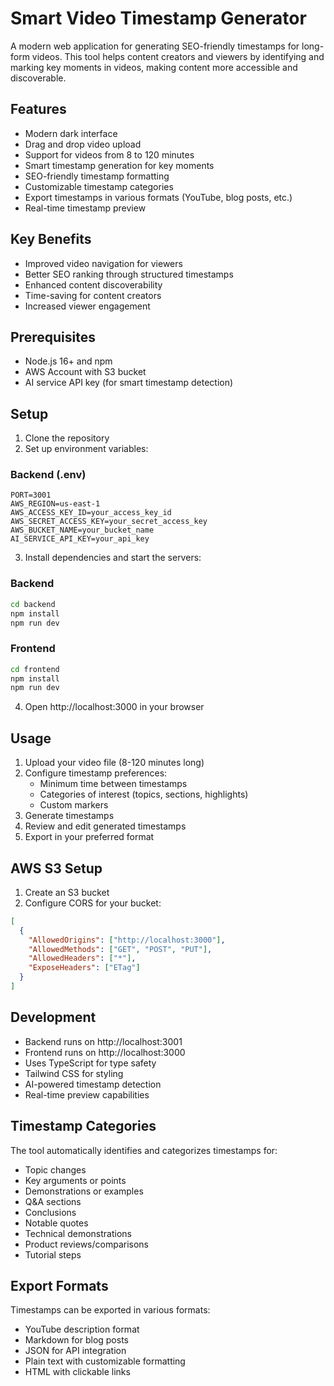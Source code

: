 # Smart Video Timestamp Generator

A modern web application for generating SEO-friendly timestamps for long-form videos. This tool helps content creators and viewers by identifying and marking key moments in videos, making content more accessible and discoverable.

## Features

- Modern dark interface
- Drag and drop video upload
- Support for videos from 8 to 120 minutes
- Smart timestamp generation for key moments
- SEO-friendly timestamp formatting
- Customizable timestamp categories
- Export timestamps in various formats (YouTube, blog posts, etc.)
- Real-time timestamp preview

## Key Benefits

- Improved video navigation for viewers
- Better SEO ranking through structured timestamps
- Enhanced content discoverability
- Time-saving for content creators
- Increased viewer engagement

## Prerequisites

- Node.js 16+ and npm
- AWS Account with S3 bucket
- AI service API key (for smart timestamp detection)

## Setup

1. Clone the repository
2. Set up environment variables:

### Backend (.env)
```
PORT=3001
AWS_REGION=us-east-1
AWS_ACCESS_KEY_ID=your_access_key_id
AWS_SECRET_ACCESS_KEY=your_secret_access_key
AWS_BUCKET_NAME=your_bucket_name
AI_SERVICE_API_KEY=your_api_key
```

3. Install dependencies and start the servers:

### Backend
```bash
cd backend
npm install
npm run dev
```

### Frontend
```bash
cd frontend
npm install
npm run dev
```

4. Open http://localhost:3000 in your browser

## Usage

1. Upload your video file (8-120 minutes long)
2. Configure timestamp preferences:
   - Minimum time between timestamps
   - Categories of interest (topics, sections, highlights)
   - Custom markers
3. Generate timestamps
4. Review and edit generated timestamps
5. Export in your preferred format

## AWS S3 Setup

1. Create an S3 bucket
2. Configure CORS for your bucket:
```json
[
  {
    "AllowedOrigins": ["http://localhost:3000"],
    "AllowedMethods": ["GET", "POST", "PUT"],
    "AllowedHeaders": ["*"],
    "ExposeHeaders": ["ETag"]
  }
]
```

## Development

- Backend runs on http://localhost:3001
- Frontend runs on http://localhost:3000
- Uses TypeScript for type safety
- Tailwind CSS for styling
- AI-powered timestamp detection
- Real-time preview capabilities

## Timestamp Categories

The tool automatically identifies and categorizes timestamps for:
- Topic changes
- Key arguments or points
- Demonstrations or examples
- Q&A sections
- Conclusions
- Notable quotes
- Technical demonstrations
- Product reviews/comparisons
- Tutorial steps

## Export Formats

Timestamps can be exported in various formats:
- YouTube description format
- Markdown for blog posts
- JSON for API integration
- Plain text with customizable formatting
- HTML with clickable links 